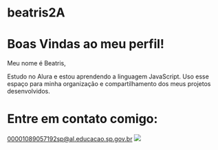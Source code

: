 # beatris2A

# Boas Vindas ao meu perfil!

Meu nome é Beatris, 

Estudo no Alura e estou aprendendo a linguagem JavaScript.
Uso esse espaço para minha organização e compartilhamento dos meus projetos desenvolvidos.

# Entre em contato comigo:

00001089057192sp@al.educacao.sp.gov.br
![](https://i.giphy.com/media/v1.Y2lkPTc5MGI3NjExbmFkeDIydjA2dzhoMjVwZml5M3cyZG9ldmFkeGh6OTNwdHgwNTVmeCZlcD12MV9pbnRlcm5hbF9naWZfYnlfaWQmY3Q9Zw/DyQrKMpqkAhNHZ1iWe/giphy.gif)
